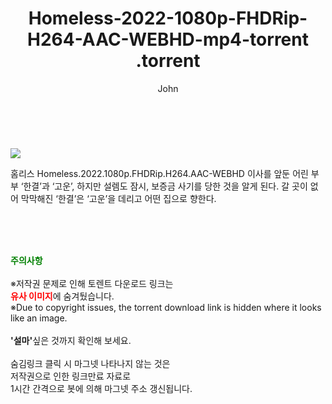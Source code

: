 ﻿---
layout: post
title:  "                   Homeless-2022-1080p-FHDRip-H264-AAC-WEBHD-mp4-torrent                .torrent"
author: John
categories: [ 애니/만화 ]
tags: [  ]
image: https://torrentrj58.com/uploadfile/full/4ca06e43e16492bc719bb8e384edfafe82f426e9.jpg 
description: "                   Homeless-2022-1080p-FHDRip-H264-AAC-WEBHD-mp4-torrent                 torrent 정보 공유"
toc: true
toc_sticky: true
---

<br>
<p><img src="https://torrentrj58.com/uploadfile/full/4ca06e43e16492bc719bb8e384edfafe82f426e9.jpg"/></p>
 홈리스 Homeless.2022.1080p.FHDRip.H264.AAC-WEBHD 이사를 앞둔 어린 부부 ‘한결’과 ‘고운’, 하지만 설렘도 잠시, 보증금 사기를 당한 것을 알게 된다. 갈 곳이 없어 막막해진 ‘한결’은 ‘고운’을 데리고 어떤 집으로 향한다. 
    
<br><br><br>
<p data-ke-size="size16"><b><span style="color: green;">주의사항</span></b><br /><br />※저작권 문제로 인해 토렌트 다운로드 링크는<br /><b><span style="color: red;">유사 이미지</span></b>에 숨겨뒀습니다.<br />※Due to copyright issues, the torrent download link is hidden where it looks like an image.<br /><br /><b>'설마'</b>싶은 것까지 확인해 보세요.<br /><br />숨김링크 클릭 시 마그넷 나타나지 않는 것은<br />저작권으로 인한 링크만료 자료로<br />1시간 간격으로 봇에 의해 마그넷 주소 갱신됩니다.</p>
